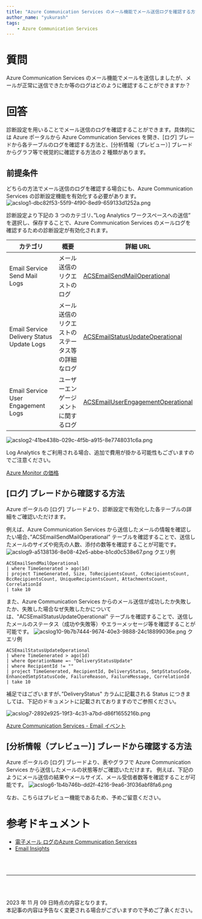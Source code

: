 ```yaml
---
title: "Azure Communication Services のメール機能でメール送信ログを確認する方法"
author_name: "yukurash"
tags:
    - Azure Communication Services
---
```


# 質問
Azure Communication Services のメール機能でメールを送信しましたが、メールが正常に送信できたか等のログはどのように確認することができますか？

# 回答
診断設定を用いることでメール送信のログを確認することができます。具体的には Azure ポータルから Azure Communication Services を開き、[ログ] ブレードから各テーブルのログを確認する方法と、[分析情報（プレビュー）] ブレードからグラフ等で視覚的に確認する方法の 2 種類があります。

## 前提条件
どちらの方法でメール送信のログを確認する場合にも、Azure Communication Services の診断設定機能を有効化する必要があります。
![acslog1-dbc82f53-55f9-4f90-8ed9-659133d1252a.png]({{site.baseurl}}/media/2023/11/acslog1-dbc82f53-55f9-4f90-8ed9-659133d1252a.png)

診断設定より下記の 3 つのカテゴリ、”Log Analytics ワークスペースへの送信” を選択し、保存することで、Azure Communication Services のメールログを確認するための診断設定が有効化されます。

| カテゴリ | 概要 | 詳細 URL |
|--|--|--|
| Email Service Send Mail Logs | メール送信のリクエストのログ | [ACSEmailSendMailOperational](https://learn.microsoft.com/ja-jp/azure/azure-monitor/reference/tables/acsemailsendmailoperational) |
| Email Service Delivery Status Update Logs | メール送信のリクエストのステータス等の詳細なログ | [ACSEmailStatusUpdateOperational](https://learn.microsoft.com/ja-jp/azure/azure-monitor/reference/tables/acsemailstatusupdateoperational) |
| Email Service User Engagement Logs | ユーザーエンゲージメントに関するログ | [ACSEmailUserEngagementOperational](https://learn.microsoft.com/ja-jp/azure/azure-monitor/reference/tables/acsemailuserengagementoperational) |

![acslog2-41be438b-029c-4f5b-a915-8e7748031c6a.png]({{site.baseurl}}/media/2023/11/acslog2-41be438b-029c-4f5b-a915-8e7748031c6a.png)

Log Analytics をご利用される場合、追加で費用が掛かる可能性もございますのでご注意ください。

[Azure Monitor の価格](https://azure.microsoft.com/ja-jp/pricing/details/monitor/)

## [ログ] ブレードから確認する方法
Azure ポータルの [ログ] ブレードより、診断設定で有効化した各テーブルの詳細をご確認いただけます。

例えば、Azure Communication Services から送信したメールの情報を確認したい場合、”ACSEmailSendMailOperational” テーブルを確認することで、送信したメールのサイズや宛先の人数、添付の数等を確認することが可能です。
![acslog9-a5138136-8e08-42e5-abbe-b1cd0c538e67.png]({{site.baseurl}}/media/2023/11/acslog9-a5138136-8e08-42e5-abbe-b1cd0c538e67.png)
クエリ例
```
ACSEmailSendMailOperational
| where TimeGenerated > ago(1d)
| project TimeGenerated, Size, ToRecipientsCount, CcRecipientsCount, BccRecipientsCount, UniqueRecipientsCount, AttachmentsCount, CorrelationId
| take 10
```

また、Azure Communication Services からのメール送信が成功したか失敗したか、失敗した場合なぜ失敗したかについては、"ACSEmailStatusUpdateOperational" テーブルを確認することで、送信したメールのステータス（成功や失敗等）やエラーメッセージ等を確認することが可能です。
![acslog10-9b7b7444-9674-40e3-9888-24c18899036e.png]({{site.baseurl}}/media/2023/11/acslog10-9b7b7444-9674-40e3-9888-24c18899036e.png)
クエリ例
```
ACSEmailStatusUpdateOperational
| where TimeGenerated > ago(1d)
| where OperationName =~ "DeliveryStatusUpdate"
| where RecipientId != ""
| project TimeGenerated, RecipientId, DeliveryStatus, SmtpStatusCode, EnhancedSmtpStatusCode, FailureReason, FailureMessage, CorrelationId
| take 10
```

補足ではございますが、”DeliveryStatus" カラムに記載される Status につきましては、下記のドキュメントに記載されておりますのでご参照ください。

![acslog7-2892e925-19f3-4c31-a7bd-d86f1655216b.png]({{site.baseurl}}/media/2023/11/acslog7-2892e925-19f3-4c31-a7bd-d86f1655216b.png)

[Azure Communication Services - Email イベント](https://learn.microsoft.com/ja-jp/azure/event-grid/communication-services-email-events#microsoftcommunicationemaildeliveryreportreceived-event)
## [分析情報（プレビュー）] ブレードから確認する方法
Azure ポータルの [ログ] ブレードより、表やグラフで Azure Communication Services から送信したメールの状態等がご確認いただけます。
例えば、下記のようにメール送信の結果やメールサイズ、メール受信者数等を確認することが可能です。
![acslog6-1b4b746b-dd2f-4216-9ea6-3f036abf8fa6.png]({{site.baseurl}}/media/2023/11/acslog6-1b4b746b-dd2f-4216-9ea6-3f036abf8fa6.png)

なお、こちらはプレビュー機能であるため、予めご留意ください。

# 参考ドキュメント
- [電子メール ログのAzure Communication Services](https://learn.microsoft.com/ja-jp/azure/communication-services/concepts/analytics/logs/email-logs)
- [Email Insights](https://learn.microsoft.com/ja-jp/azure/communication-services/concepts/analytics/insights/email-insights)

<br>
<br>

---

<br>
<br>

2023 年 11 月 09 日時点の内容となります。<br>
本記事の内容は予告なく変更される場合がございますので予めご了承ください。

<br>
<br>